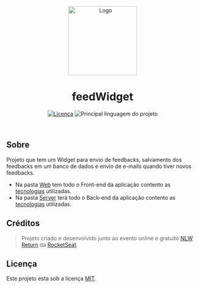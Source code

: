 <div align="center">
  <img width="180" src="web/src/assets/thought.svg" alt="Logo">
  <h1>feedWidget</h1>
</div>
<p align="center">
  <a href="LICENSE"><img src="https://img.shields.io/github/license/ShadowsS01/feedWidget?color=%238257e6" alt="Licença"></a>
  <img src="https://img.shields.io/github/languages/top/ShadowsS01/feedWidget?color=%238257e6" alt="Principal linguagem do projeto">
</p>
<br/>

## Sobre

Projeto que tem um Widget para envio de feedbacks, salvamento dos feedbacks em um banco de dados e envio de e-mails quando tiver novos feedbacks.

- Na pasta [Web](web) tem todo o Front-end da aplicação contento as [tecnologias](web#tecnologias-utilizadas) utilizadas.
- Na pasta [Server](server) terá todo o Back-end da aplicação contento as [tecnologias](server#tecnologias-utilizadas) utilizadas.

## Créditos

> Projeto criado e desenvolvido junto ao evento online e gratuito [NLW Return](https://nextlevelweek.com/episodios/impulse/aula-1/edicao/8) da [RocketSeat](https://www.rocketseat.com.br/).

## Licença

Este projeto esta sob a licença [MIT](/LICENSE).
